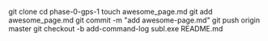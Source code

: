 git clone 
cd phase-0-gps-1
touch awesome_page.md
git add awesome_page.md
git commit -m "add awesome-page.md"
git push origin master
git checkout -b add-command-log
subl.exe README.md
